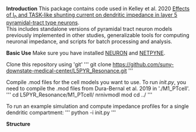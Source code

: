 **Introduction**
This package contains code used in Kelley et al. 2020 
[Effects of I$_h$ and TASK-like shunting current on dendritic impedance in layer 5 pyramidal-tract type neurons](https://www.biorxiv.org/).  
This includes standalone versions of pyramidal tract neuron models previously 
implemented in other studies, generalizable tools for computing neuronal impedance,
and scripts for batch processing and analysis.

**Basic Use**
Make sure you have installed [NEURON](https://www.neuron.yale.edu/neuron/) and [NETPYNE](http://netpyne.org/).

Clone this repository using 'git'
'''
git clone https://github.com/suny-downstate-medical-center/L5PYR_Resonance.git
'''

Compile .mod files for the cell models you want to use.  To run *init.py*, you
need to compile the .mod files from Dura-Bernal et al. 2019 in './M1_PTcell'.
'''
cd L5PYR_Resonance/M1_PTcell/
nrnivmodl mod
cd ../
'''

To run an example simulation and compute impedance profiles for a single dendritic
compartment:
'''
python -i init.py
'''

**Structure**
